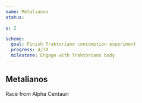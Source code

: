 ```yaml
---
name: Metalianos
status:

s: 2

scheme:
  goal: Finish Traktoriano consumption experiment
  progress: 4/30
  milestone: Engage with Traktoriano body
---
```


## Metalianos

Race from Alpha Centauri